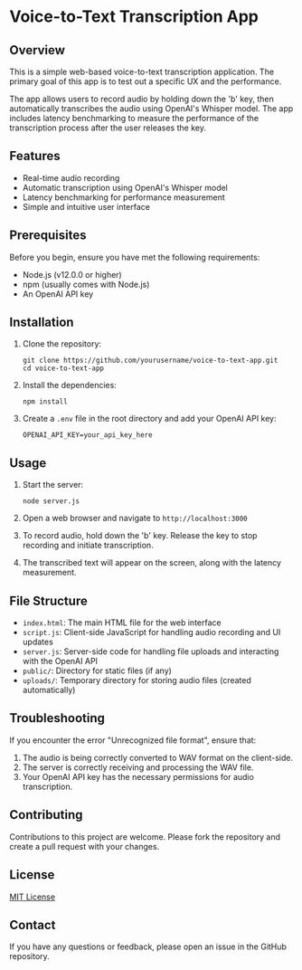 # Voice-to-Text Transcription App

## Overview

This is a simple web-based voice-to-text transcription application. The primary goal of this app is to test out a specific UX and the performance. 

The app allows users to record audio by holding down the 'b' key, then automatically transcribes the audio using OpenAI's Whisper model. The app includes latency benchmarking to measure the performance of the transcription process after the user releases the key.

## Features

- Real-time audio recording
- Automatic transcription using OpenAI's Whisper model
- Latency benchmarking for performance measurement
- Simple and intuitive user interface

## Prerequisites

Before you begin, ensure you have met the following requirements:

- Node.js (v12.0.0 or higher)
- npm (usually comes with Node.js)
- An OpenAI API key

## Installation

1. Clone the repository:

   ```
   git clone https://github.com/yourusername/voice-to-text-app.git
   cd voice-to-text-app
   ```

2. Install the dependencies:

   ```
   npm install
   ```

3. Create a `.env` file in the root directory and add your OpenAI API key:
   ```
   OPENAI_API_KEY=your_api_key_here
   ```

## Usage

1. Start the server:

   ```
   node server.js
   ```

2. Open a web browser and navigate to `http://localhost:3000`

3. To record audio, hold down the 'b' key. Release the key to stop recording and initiate transcription.

4. The transcribed text will appear on the screen, along with the latency measurement.

## File Structure

- `index.html`: The main HTML file for the web interface
- `script.js`: Client-side JavaScript for handling audio recording and UI updates
- `server.js`: Server-side code for handling file uploads and interacting with the OpenAI API
- `public/`: Directory for static files (if any)
- `uploads/`: Temporary directory for storing audio files (created automatically)

## Troubleshooting

If you encounter the error "Unrecognized file format", ensure that:

1. The audio is being correctly converted to WAV format on the client-side.
2. The server is correctly receiving and processing the WAV file.
3. Your OpenAI API key has the necessary permissions for audio transcription.

## Contributing

Contributions to this project are welcome. Please fork the repository and create a pull request with your changes.

## License

[MIT License](https://opensource.org/licenses/MIT)

## Contact

If you have any questions or feedback, please open an issue in the GitHub repository.
